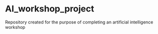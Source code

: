 # AI_workshop_project
Repository created for the purpose of completing an artificial intelligence workshop
